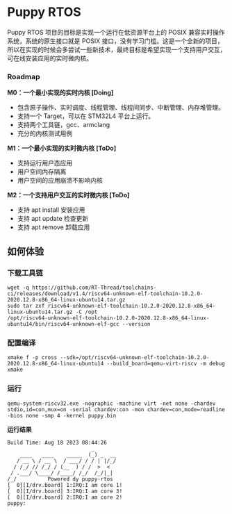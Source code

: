# Puppy RTOS

Puppy RTOS 项目的目标是实现一个运行在低资源平台上的 POSIX 兼容实时操作系统，系统的原生接口就是 POSIX 接口，没有学习门槛。这是一个全新的项目，所以在实现的时候会多尝试一些新技术，最终目标是希望实现一个支持用户交互，可在线安装应用的实时微内核。

### Roadmap

**M0：一个最小实现的实时内核 [Doing]**

 - 包含原子操作、实时调度、线程管理、线程间同步、中断管理、内存堆管理。
 - 支持一个 Target，可以在 STM32L4 平台上运行。
 - 支持两个工具链，gcc、armclang
 - 充分的内核测试用例

**M1：一个最小实现的实时微内核 [ToDo]**

 - 支持运行用户态应用
 - 用户空间内存隔离
 - 用户空间的应用崩溃不影响内核

**M2：一个支持用户交互的实时微内核 [ToDo]**

 - 支持 apt install 安装应用
 - 支持 apt update 检查更新
 - 支持 apt remove 卸载应用

## 如何体验
### 下载工具链

```
wget -q https://github.com/RT-Thread/toolchains-ci/releases/download/v1.4/riscv64-unknown-elf-toolchain-10.2.0-2020.12.8-x86_64-linux-ubuntu14.tar.gz
sudo tar zxf riscv64-unknown-elf-toolchain-10.2.0-2020.12.8-x86_64-linux-ubuntu14.tar.gz -C /opt
/opt/riscv64-unknown-elf-toolchain-10.2.0-2020.12.8-x86_64-linux-ubuntu14/bin/riscv64-unknown-elf-gcc --version
```
### 配置编译

```
xmake f -p cross --sdk=/opt/riscv64-unknown-elf-toolchain-10.2.0-2020.12.8-x86_64-linux-ubuntu14 --build_board=qemu-virt-riscv -m debug
xmake
```
### 运行
```
qemu-system-riscv32.exe -nographic -machine virt -net none -chardev stdio,id=con,mux=on -serial chardev:con -mon chardev=con,mode=readline -bios none -smp 4 -kernel puppy.bin
```

**运行结果**

```
Build Time: Aug 18 2023 08:44:26
                           _
    ____   ____    _____  (_) _  __
   / __ \ / __ \  / ___/ / / | |/_/
  / /_/ // /_/ / (__  ) / /  >  <
 / .___/ \____/ /____/ /_/  /_/|_|
/_/          Powered dy puppy-rtos
[  0][I/drv.board] 1:IRQ:I am core 1!
[  0][I/drv.board] 3:IRQ:I am core 3!
[  0][I/drv.board] 2:IRQ:I am core 2!
puppy:
```
